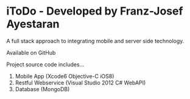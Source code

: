 iToDo - Developed by Franz-Josef Ayestaran
=====

A full stack approach to integrating mobile and server side technology.

Available on GitHub

Project source code includes...

1. Mobile App (Xcode6 Objective-C iOS8)
2. Restful Webservice (Visual Studio 2012 C# WebAPI)
3. Database (MongoDB)

